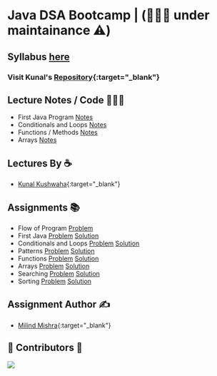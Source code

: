 # Java DSA Bootcamp | (👷🏻‍♂️ under maintainance ⚠️)

## Syllabus [here](SYLLABUS.md)

### Visit Kunal's [Repository](https://github.com/kunal-kushwaha/DSA-Bootcamp-Java){:target="_blank"}

## Lecture Notes / Code 👨🏻‍💻

- First Java Program [Notes](lectures/first-java-program.md)
- Conditionals and Loops [Notes](lectures/conditionals-loops.md)
- Functions / Methods [Notes](lectures/methods.md)
- Arrays [Notes](lectures/arrays.md)

## Lectures By ☕️

- [Kunal Kushwaha](https://github.com/kunal-kushwaha){:target="_blank"}

## Assignments 📚

- Flow of Program [Problem](assignments/1-flow-of-program.md) 
- First Java [Problem](assignments/2-first-java.md) [Solution](solutions/2-first-java.md)
- Conditionals and Loops [Problem](assignments/3-conditionals-loops.md) [Solution](solutions/3-conditionals-loops.md)
- Patterns [Problem](assignments/patterns.md) [Solution](solutions/patterns.md)
- Functions [Problem](assignments/4-functions.md) [Solution](solutions/4-functions.md)
- Arrays [Problem](assignments/5-arrays.md) [Solution](solutions/5-arrays.md)
- Searching [Problem](assignments/6-searching.md) [Solution](solutions/6-searching.md)
- Sorting [Problem](assignments/7-sorting.md) [Solution](solutions/7-sorting.md)


## Assignment Author  ✍️

- [Milind Mishra](https://milind.bio.link){:target="_blank"}

## 🚨 Contributors 🚨

<a href="https://github.com/thatbeautifuldream/java-dsa-bootcamp/graphs/contributors">
  <img src="https://contrib.rocks/image?repo=thatbeautifuldream/java-dsa-bootcamp" />
</a>
